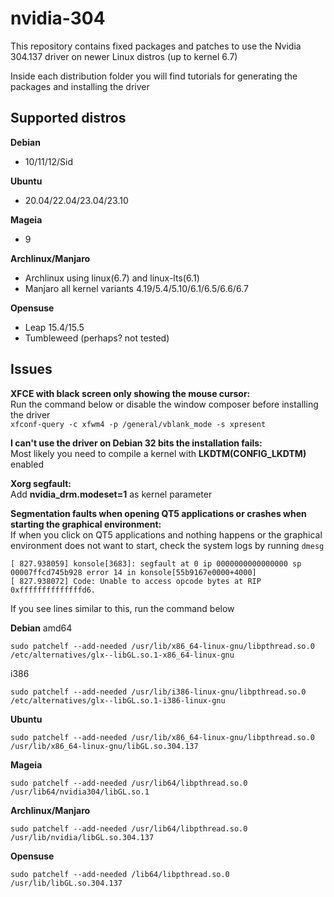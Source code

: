 # nvidia-304
This repository contains fixed packages and patches to use the Nvidia 304.137 driver on newer Linux distros (up to kernel 6.7)

Inside each distribution folder you will find tutorials for generating the packages and installing the driver
## Supported distros
**Debian**
- 10/11/12/Sid  

**Ubuntu**
- 20.04/22.04/23.04/23.10  

**Mageia**
- 9  

**Archlinux/Manjaro**
- Archlinux using linux(6.7) and linux-lts(6.1)
- Manjaro all kernel variants 4.19/5.4/5.10/6.1/6.5/6.6/6.7  

**Opensuse**
- Leap 15.4/15.5
- Tumbleweed (perhaps? not tested)  

## Issues
**XFCE with black screen only showing the mouse cursor:**  
Run the command below or disable the window composer before installing the driver  
```xfconf-query -c xfwm4 -p /general/vblank_mode -s xpresent```

**I can't use the driver on Debian 32 bits the installation fails:**  
Most likely you need to compile a kernel with **LKDTM(CONFIG_LKDTM)** enabled

**Xorg segfault:**  
Add **nvidia_drm.modeset=1** as kernel parameter  

**Segmentation faults when opening QT5 applications or crashes when starting the graphical environment:**  
If when you click on QT5 applications and nothing happens or the graphical environment does not want to start, check the system logs by running ``dmesg``  
```
[ 827.938059] konsole[3683]: segfault at 0 ip 0000000000000000 sp 00007ffcd745b928 error 14 in konsole[55b9167e0000+4000]  
[ 827.938072] Code: Unable to access opcode bytes at RIP 0xffffffffffffffd6.
```
If you see lines similar to this, run the command below

**Debian**
amd64
```
sudo patchelf --add-needed /usr/lib/x86_64-linux-gnu/libpthread.so.0 /etc/alternatives/glx--libGL.so.1-x86_64-linux-gnu
```  
i386
```
sudo patchelf --add-needed /usr/lib/i386-linux-gnu/libpthread.so.0 /etc/alternatives/glx--libGL.so.1-i386-linux-gnu
```  
**Ubuntu**
```
sudo patchelf --add-needed /usr/lib/x86_64-linux-gnu/libpthread.so.0 /usr/lib/x86_64-linux-gnu/libGL.so.304.137
```  
**Mageia**
```
sudo patchelf --add-needed /usr/lib64/libpthread.so.0 /usr/lib64/nvidia304/libGL.so.1
```  
**Archlinux/Manjaro**
```
sudo patchelf --add-needed /usr/lib64/libpthread.so.0 /usr/lib/nvidia/libGL.so.304.137
```  
**Opensuse**
```
sudo patchelf --add-needed /lib64/libpthread.so.0 /usr/lib/libGL.so.304.137
```  

